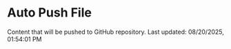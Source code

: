 # Auto Push File

Content that will be pushed to GitHub repository.
Last updated: 08/20/2025, 01:54:01 PM